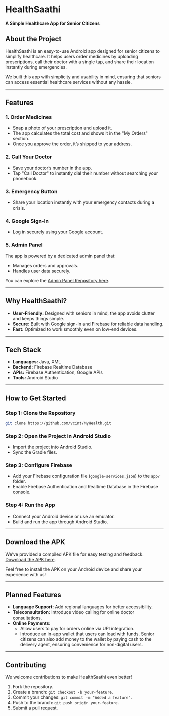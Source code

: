 
# HealthSaathi  
**A Simple Healthcare App for Senior Citizens**

## About the Project  
HealthSaathi is an easy-to-use Android app designed for senior citizens to simplify healthcare. It helps users order medicines by uploading prescriptions, call their doctor with a single tap, and share their location instantly during emergencies.

We built this app with simplicity and usability in mind, ensuring that seniors can access essential healthcare services without any hassle.

---

## Features  

### 1. **Order Medicines**  
- Snap a photo of your prescription and upload it.  
- The app calculates the total cost and shows it in the "My Orders" section.  
- Once you approve the order, it’s shipped to your address.  

### 2. **Call Your Doctor**  
- Save your doctor’s number in the app.  
- Tap "Call Doctor" to instantly dial their number without searching your phonebook.  

### 3. **Emergency Button**  
- Share your location instantly with your emergency contacts during a crisis.  

### 4. **Google Sign-In**  
- Log in securely using your Google account.  

### 5. **Admin Panel**  
The app is powered by a dedicated admin panel that:  
- Manages orders and approvals.  
- Handles user data securely.  

You can explore the [Admin Panel Repository here](https://github.com/vcint/HealthSaathi-Admin).

---

## Why HealthSaathi?  

- **User-Friendly:** Designed with seniors in mind, the app avoids clutter and keeps things simple.  
- **Secure:** Built with Google sign-in and Firebase for reliable data handling.  
- **Fast:** Optimized to work smoothly even on low-end devices.

---

## Tech Stack  
- **Languages:** Java, XML  
- **Backend:** Firebase Realtime Database  
- **APIs:** Firebase Authentication, Google APIs  
- **Tools:** Android Studio

---

## How to Get Started  

### Step 1: Clone the Repository  
```bash
git clone https://github.com/vcint/MyHealth.git
```

### Step 2: Open the Project in Android Studio  
- Import the project into Android Studio.  
- Sync the Gradle files.

### Step 3: Configure Firebase  
- Add your Firebase configuration file (`google-services.json`) to the `app/` folder.  
- Enable Firebase Authentication and Realtime Database in the Firebase console.

### Step 4: Run the App  
- Connect your Android device or use an emulator.  
- Build and run the app through Android Studio.

---

## Download the APK  
We’ve provided a compiled APK file for easy testing and feedback.  
[Download the APK here](https://github.com/vcint/MyHealth/releases).

Feel free to install the APK on your Android device and share your experience with us!

---

## Planned Features  

- **Language Support:** Add regional languages for better accessibility.  
- **Teleconsultation:** Introduce video calling for online doctor consultations.  
- **Online Payments:**  
  - Allow users to pay for orders online via UPI integration.  
  - Introduce an in-app wallet that users can load with funds. Senior citizens can also add money to the wallet by paying cash to the delivery agent, ensuring convenience for non-digital users.

---

## Contributing  
We welcome contributions to make HealthSaathi even better!

1. Fork the repository.  
2. Create a branch: `git checkout -b your-feature`.  
3. Commit your changes: `git commit -m "Added a feature"`.  
4. Push to the branch: `git push origin your-feature`.  
5. Submit a pull request.

